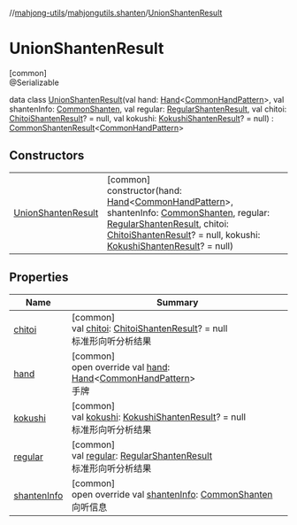 //[mahjong-utils](../../../index.md)/[mahjongutils.shanten](../index.md)/[UnionShantenResult](index.md)

# UnionShantenResult

[common]\
@Serializable

data class [UnionShantenResult](index.md)(val hand: [Hand](../../mahjongutils.models.hand/-hand/index.md)&lt;[CommonHandPattern](../../mahjongutils.models.hand/-common-hand-pattern/index.md)&gt;, val shantenInfo: [CommonShanten](../-common-shanten/index.md), val regular: [RegularShantenResult](../-regular-shanten-result/index.md), val chitoi: [ChitoiShantenResult](../-chitoi-shanten-result/index.md)? = null, val kokushi: [KokushiShantenResult](../-kokushi-shanten-result/index.md)? = null) : [CommonShantenResult](../-common-shanten-result/index.md)&lt;[CommonHandPattern](../../mahjongutils.models.hand/-common-hand-pattern/index.md)&gt;

## Constructors

| | |
|---|---|
| [UnionShantenResult](-union-shanten-result.md) | [common]<br>constructor(hand: [Hand](../../mahjongutils.models.hand/-hand/index.md)&lt;[CommonHandPattern](../../mahjongutils.models.hand/-common-hand-pattern/index.md)&gt;, shantenInfo: [CommonShanten](../-common-shanten/index.md), regular: [RegularShantenResult](../-regular-shanten-result/index.md), chitoi: [ChitoiShantenResult](../-chitoi-shanten-result/index.md)? = null, kokushi: [KokushiShantenResult](../-kokushi-shanten-result/index.md)? = null) |

## Properties

| Name | Summary |
|---|---|
| [chitoi](chitoi.md) | [common]<br>val [chitoi](chitoi.md): [ChitoiShantenResult](../-chitoi-shanten-result/index.md)? = null<br>标准形向听分析结果 |
| [hand](hand.md) | [common]<br>open override val [hand](hand.md): [Hand](../../mahjongutils.models.hand/-hand/index.md)&lt;[CommonHandPattern](../../mahjongutils.models.hand/-common-hand-pattern/index.md)&gt;<br>手牌 |
| [kokushi](kokushi.md) | [common]<br>val [kokushi](kokushi.md): [KokushiShantenResult](../-kokushi-shanten-result/index.md)? = null<br>标准形向听分析结果 |
| [regular](regular.md) | [common]<br>val [regular](regular.md): [RegularShantenResult](../-regular-shanten-result/index.md)<br>标准形向听分析结果 |
| [shantenInfo](shanten-info.md) | [common]<br>open override val [shantenInfo](shanten-info.md): [CommonShanten](../-common-shanten/index.md)<br>向听信息 |
